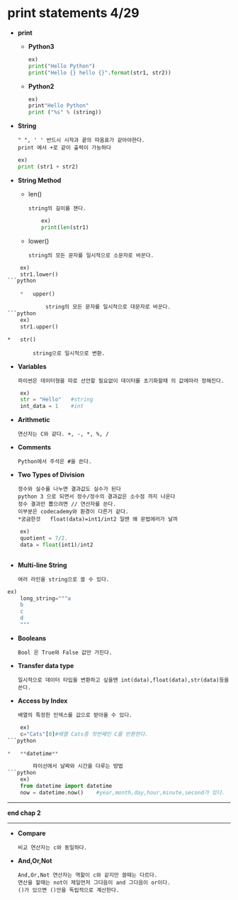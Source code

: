 print statements 4/29
=====================
* **print**

	*	**Python3**

			
		```python
		ex)
		print("Hello Python")
		print("Hello {} hello {}".format(str1, str2))
		```


	*	**Python2**


		```python
		ex)
		print"Hello Python"
		print ("%s" % (string))
		```

*	**String**

		" ", ' ' 반드시 시작과 끝의 따옴표가 같아야한다.
		print 에서 +로 같이 출력이 가능하다 

	```python		
	ex) 
	print (str1 + str2)
	```

*	**String Method**

	*	len()

			string의 길이를 잰다.


		```python
			ex)	
			print(len(str1)
		```

	*	lower()

			string의 모든 문자를 일시적으로 소문자로 바꾼다. 
```python			
	ex)	
	str1.lower()
```python
	
	*	upper()

			string의 모든 문자를 일시적으로 대문자로 바꾼다.
```python
	ex)
	str1.upper()
```

	*	str()

			string으로 일시적으로 변환.


*	**Variables**

		파이썬은 데이터형을 따로 선언할 필요없이 데이터를 초기화할때 의 값에따라 정해진다. 
```python
	ex)	
	str = "Hello"	#string
	int_data = 1	#int
```

*	**Arithmetic**

		연산자는 C와 같다. +, -, *, %, /


*	**Comments**

		Python에서 주석은 #을 쓴다.


*	**Two Types of Division**

		정수와 실수를 나누면 결과값도 실수가 된다
		python 3 으로 되면서 정수/정수의 결과값은 소수점 까지 나온다
		정수 결과만 뽑으려면 // 연산자를 쓴다.
		이부분은 codecademy와 환경이 다른거 같다.
		*궁금한것	float(data)=int1/int2 일땐 왜 문법에러가 날까
```python
	ex)
	quotient = 7/2.
	data = float(int1)/int2
	
```

*	**Multi-line String**

		여러 라인을 string으로 쓸 수 있다.
```python
ex)	
	long_string="""a
	b
	c
	d
	"""
```

*	**Booleans**

		Bool 은 True와 False 값만 가진다.

*	**Transfer data type**

		일시적으로 데이터 타입을 변환하고 싶을땐 int(data),float(data),str(data)등을 쓴다.

*	**Access by Index**

		배열의 특정한 인덱스를 값으로 받아올 수 있다.

```python		
	ex)	
	c="Cats"[0]#배열 Cats중 첫번째인 C를 반환한다.
```python

*	**datetime**

		파이선에서 날짜와 시간을 다루는 방법 
```python
	ex)
	from datetime import datetime
	now = datetime.now()	#year,month,day,hour,minute,second가 있다.
```

***
**end chap 2**
***

*	**Compare**

		비교 연산자는 c와 동일하다.

*	**And,Or,Not**

		And,Or,Not 연산자는 역할이 c와 같지만 쓸때는 다르다.
		연산을 할때는 not이 제일먼저 그다음이 and 그다음이 or이다.
		()가 있으면 ()안을 독립적으로 계산한다.

